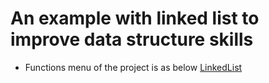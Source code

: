 # An example with linked list to improve data structure skills
- Functions menu of the project is as below
[LinkedList](https://user-images.githubusercontent.com/75525649/198834019-c16bd846-dfba-4d79-b69a-bd521c8a746d.png)
